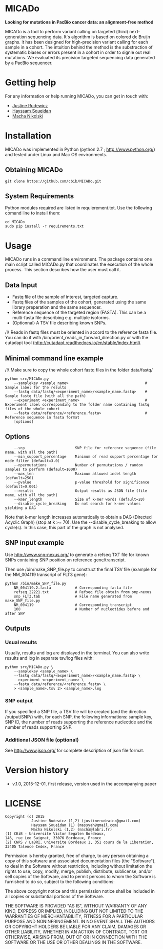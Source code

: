 MICADo
======

**Looking for mutations in PacBio cancer data: an alignment-free method**

MICADo is a tool to perform variant calling on targeted (third) next-generation sequencing data. It's algorithm is based on colored de Bruijn graphs. It has been designed for high-precision variant calling for each sample in a cohort. The intuition behind the method is the substraction of systematic biases or errors present in a cohort in order to signle out real mutations. We evaluated its precision targeted sequencing data generated by a PacBio sequencer. 

# Getting help

For any information or help running MICADo, you can get in touch with: 
* [Justine Rudewicz](mailto:justinerudewicz[AT]gmail.com)
* [Hayssam Soueidan](mailto:massyah[AT]gmail.com)
* [Macha Nikolski](mailto:macha[AT]labri.fr)

# Installation

MICADo was implemented in Python (python 2.7 ; http://www.python.org/) and tested under Linux and Mac OS environments. 

## Obtaining MICADo

```{bash}
git clone https://github.com/cbib/MICADo.git
```

## System Requirements

Python modules required are listed in requierement.txt. Use the following comand line to install them:

```{bash}
cd MICADo
sudo pip install -r requirements.txt
```

# Usage

MICADo runs in a command line environment. The package contains one main script called MICADo.py that coordinates the execution of the whole process. This section describes how the user must call it.

## Data Input

* Fastq file of the sample of interest, targeted capture.
* Fastq files of the samples of the cohort, generated using the same library preparation and the same sequencer.
* Reference sequence of the targeted region (FASTA). This can be a multi-fasta file describing e.g. multiple isoforms. 
* (Optionnal) A TSV file describing known SNPs.

/!\ Reads in fastq files must be oriented in accord to the reference fasta file.
You can do it with /bin/orient_reads_in_forward_direction.py or with the cutadapt tool (http://cutadapt.readthedocs.io/en/stable/index.html).

## Minimal command line example 

/!\ Make sure to copy the whole cohort fastq files in the folder data/fastq/

```{bash}
python src/MICADo.py
	--samplekey <sample_name>  									# Sample label for the results
	--fastq data/fastq/<experiment_name>/<sample_name.fastq>  	# Sample fastq file (with all the path)
	--experiment <experiment_name> 								# Experiment label corresponding to the folder name containing fastq files of the whole cohort 
	--fasta data/reference/<reference.fasta> 					# Reference sequence in fasta format 
	[options]
```

## Options

```{bash}
	--snp 						SNP file for reference sequence (file name, with all the path)
	--min_support_percentage 	Minimum of read support percentage for node filter (default=3.0)
	--npermutations 			Number of permutations / random samples to perform (default=1000)
	--max_len					Maximum allowed indel length (default=250)
	--pvalue					p-value threshold for significance (default=0.001)
	--results					Output results as JSON file (file name, with all the path)
	--kmer_length				Size of k-mer words (default=20)
	--disable_cycle_breaking	Do not search for k-mer values yielding a DAG
```

Note that k-mer length increases automatically to obtain a DAG (Directed Acyclic Graph) (stop at k >= 70). Use the --disable_cycle_breaking to allow cycle(s). In this case, this part of the graph is not analysed.

## SNP input example

Use http://www.snp-nexus.org/ to generate a refseq TXT file for known SNPs containing SNP position on reference gene/transcript.

Then use /bin/make_SNP_file.py to construct the final TSV file (example for the NM_004119 transcript of FLT3 gene):

```{bash}
python /bin/make_SNP_file.py 
	NM_004119.2.fasta 			# Corresponding fasta file
	refseq_22221.txt 			# Refseq file obtain from snp-nexus
	snp_FLT3.tab  				# File name generated from make_SNP_file.py
	NM_004119 					# Corresponding transcript
	100							# Number of nucleotides before and after SNP
```

## Outputs

### Usual results

Usually, results and log are displayed in the terminal. 
You can also write results and log in separate tsv/log files with:

```{bash}
python src/MICADo.py \
	--samplekey <sample_name> \
	--fastq data/fastq/<experiment_name>/<sample_name.fastq> \
	--experiment <experiment_name> \
	--fasta data/reference/<reference.fasta> \
	> <sample_name>.tsv 2> <sample_name>.log
```

### SNP output

If you specified a SNP file, a TSV file will be created (and the direction /output/SNP/) with, for each SNP, the following informations: sample key, SNP ID, the number of reads supporting the reference nucleotide and the number of reads supporting SNP.

### Additional JSON file (optional)

See http://www.json.org/ for complete description of json file format.

# Version history 

* v.1.0, 2015-12-01, first release, version used in the accompanying paper

# LICENSE

    Copyright (c) 2015 
    			Justine Rudewicz (1,2) (justinerudewicz@gmail.com) 
                Hayssam Soueidan (1) (massyah@gmail.com)
                Macha Nikolski (1,2) (macha@labri.fr)
    (1) CBiB - Universite Victor Segalen Bordeaux,
    146, rue Leo Saignat, 33076 Bordeaux, France
    (2) CNRS / LaBRI, Universite Bordeaux 1, 351 cours de la Liberation,
    33405 Talence Cedex, France 

Permission is hereby granted, free of charge, to any person obtaining a copy of this software and associated documentation files (the "Software"), to deal in the Software without restriction, including without limitation the rights to use, copy, modify, merge, publish, distribute, sublicense, and/or sell copies of the Software, and to permit persons to whom the Software is furnished to do so, subject to the following conditions:

The above copyright notice and this permission notice shall be included in all copies or substantial portions of the Software.

THE SOFTWARE IS PROVIDED "AS IS", WITHOUT WARRANTY OF ANY KIND, EXPRESS OR IMPLIED, INCLUDING BUT NOT LIMITED TO THE WARRANTIES OF MERCHANTABILITY, FITNESS FOR A PARTICULAR PURPOSE AND NONINFRINGEMENT. IN NO EVENT SHALL THE AUTHORS OR COPYRIGHT HOLDERS BE LIABLE FOR ANY CLAIM, DAMAGES OR OTHER LIABILITY, WHETHER IN AN ACTION OF CONTRACT, TORT OR OTHERWISE, ARISING FROM, OUT OF OR IN CONNECTION WITH THE SOFTWARE OR THE USE OR OTHER DEALINGS IN THE SOFTWARE.
